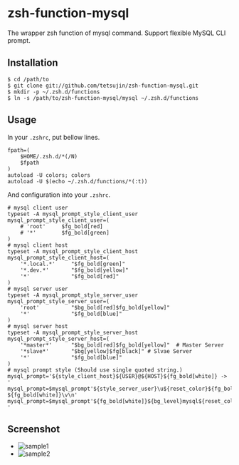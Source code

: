 # zsh-function-mysql

The wrapper zsh function of mysql command. Support flexible MySQL CLI prompt.

## Installation

    $ cd /path/to
    $ git clone git://github.com/tetsujin/zsh-function-mysql.git
    $ mkdir -p ~/.zsh.d/functions
    $ ln -s /path/to/zsh-function-mysql/mysql ~/.zsh.d/functions

## Usage

In your `.zshrc`, put bellow lines.

    fpath=(
        $HOME/.zsh.d/*(/N)
        $fpath
    )
    autoload -U colors; colors
    autoload -U $(echo ~/.zsh.d/functions/*(:t))

And configuration into your `.zshrc`.

    # mysql client user
    typeset -A mysql_prompt_style_client_user
    mysql_prompt_style_client_user=(
        # 'root'     $fg_bold[red]
        # '*'        $fg_bold[green]
    )
    # mysql client host
    typeset -A mysql_prompt_style_client_host
    mysql_prompt_style_client_host=(
        '*.local.*'     "$fg_bold[green]"
        '*.dev.*'       "$fg_bold[yellow]"
        '*'             "$fg_bold[red]"
    )
    # mysql server user
    typeset -A mysql_prompt_style_server_user
    mysql_prompt_style_server_user=(
        'root'          "$bg_bold[red]$fg_bold[yellow]"
        '*'             "$fg_bold[blue]"
    )
    # mysql server host
    typeset -A mysql_prompt_style_server_host
    mysql_prompt_style_server_host=(
        '*master*'      "$bg_bold[red]$fg_bold[yellow]"  # Master Server
        '*slave*'       "$bg[yellow]$fg[black]" # Slvae Server
        '*'             "$fg_bold[blue]"
    )
    # mysql prompt style (Should use single quoted string.)
    mysql_prompt='${style_client_host}${USER}@${HOST}${fg_bold[white]} -> '
    mysql_prompt=$mysql_prompt'${style_server_user}\u${reset_color}${fg_bold[white]}@${style_server_host}\h${reset_color}${fg_bold[white]}:${fg[magenta]}\d ${fg_bold[white]}\v\n'
    mysql_prompt=$mysql_prompt'${fg_bold[white]}${bg_level}mysql${reset_color}> '
    
## Screenshot

* ![sample1](https://raw.github.com/tetsujin/zsh-function-mysql/master/doc/img/sample1.png)
* ![sample2](https://raw.github.com/tetsujin/zsh-function-mysql/master/doc/img/sample2.png)

